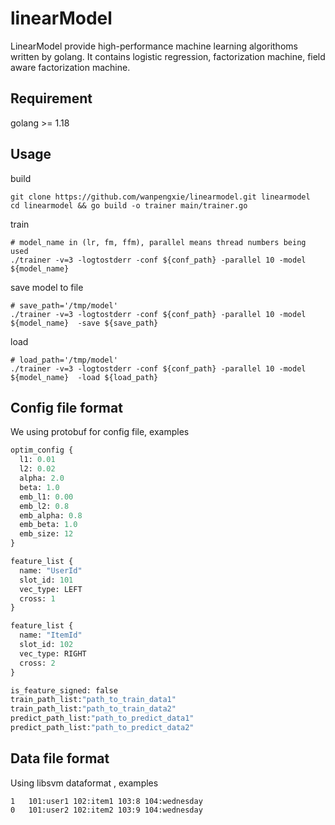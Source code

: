 # linearModel

LinearModel provide high-performance machine learning algorithoms written by golang. It contains logistic regression, factorization machine, field aware factorization machine. 

## Requirement
golang >= 1.18

## Usage
build
```shell
git clone https://github.com/wanpengxie/linearmodel.git linearmodel
cd linearmodel && go build -o trainer main/trainer.go    
```

train
```shell
# model_name in (lr, fm, ffm), parallel means thread numbers being used
./trainer -v=3 -logtostderr -conf ${conf_path} -parallel 10 -model ${model_name}   
```

save model to file
```shell
# save_path='/tmp/model'
./trainer -v=3 -logtostderr -conf ${conf_path} -parallel 10 -model ${model_name}  -save ${save_path}
```

load 
```shell
# load_path='/tmp/model'
./trainer -v=3 -logtostderr -conf ${conf_path} -parallel 10 -model ${model_name}  -load ${load_path}
```
## Config file format
We using protobuf for config file, examples
```protobuf
optim_config {
  l1: 0.01
  l2: 0.02
  alpha: 2.0
  beta: 1.0
  emb_l1: 0.00
  emb_l2: 0.8
  emb_alpha: 0.8
  emb_beta: 1.0
  emb_size: 12
}

feature_list {
  name: "UserId"
  slot_id: 101
  vec_type: LEFT
  cross: 1
}

feature_list {
  name: "ItemId"
  slot_id: 102
  vec_type: RIGHT
  cross: 2
}

is_feature_signed: false
train_path_list:"path_to_train_data1"
train_path_list:"path_to_train_data2"
predict_path_list:"path_to_predict_data1"
predict_path_list:"path_to_predict_data2"
```

## Data file format
Using libsvm dataformat
, examples
```text
1   101:user1 102:item1 103:8 104:wednesday
0   101:user2 102:item2 103:9 104:wednesday
```


